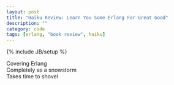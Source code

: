 ```yaml
---
layout: post
title: "Haiku Review: Learn You Some Erlang For Great Good"
description: ""
category: code
tags: [erlang, "book review", haiku]
---
```

{% include JB/setup %}

Covering Erlang  
Completely as a snowstorm  
Takes time to shovel  




